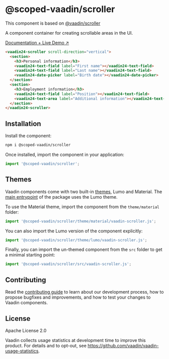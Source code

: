# @scoped-vaadin/scroller

This component is based on [@vaadin/scroller](https://www.npmjs.com/package/@vaadin/scroller)

A component container for creating scrollable areas in the UI.

[Documentation + Live Demo ↗](https://vaadin.com/docs/latest/components/scroller)

```html
<vaadin24-scroller scroll-direction="vertical">
  <section>
    <h3>Personal information</h3>
    <vaadin24-text-field label="First name"></vaadin24-text-field>
    <vaadin24-text-field label="Last name"></vaadin24-text-field>
    <vaadin24-date-picker label="Birth date"></vaadin24-date-picker>
  </section>
  <section>
    <h3>Employment information</h3>
    <vaadin24-text-field label="Position"></vaadin24-text-field>
    <vaadin24-text-area label="Additional information"></vaadin24-text-area>
  </section>
</vaadin24-scroller>
```

## Installation

Install the component:

```sh
npm i @scoped-vaadin/scroller
```

Once installed, import the component in your application:

```js
import '@scoped-vaadin/scroller';
```

## Themes

Vaadin components come with two built-in [themes](https://vaadin.com/docs/latest/styling), Lumo and Material.
The [main entrypoint](https://github.com/vaadin/web-components/blob/main/packages/scroller/vaadin-scroller.js) of the package uses the Lumo theme.

To use the Material theme, import the component from the `theme/material` folder:

```js
import '@scoped-vaadin/scroller/theme/material/vaadin-scroller.js';
```

You can also import the Lumo version of the component explicitly:

```js
import '@scoped-vaadin/scroller/theme/lumo/vaadin-scroller.js';
```

Finally, you can import the un-themed component from the `src` folder to get a minimal starting point:

```js
import '@scoped-vaadin/scroller/src/vaadin-scroller.js';
```

## Contributing

Read the [contributing guide](https://vaadin.com/docs/latest/contributing/overview) to learn about our development process, how to propose bugfixes and improvements, and how to test your changes to Vaadin components.

## License

Apache License 2.0

Vaadin collects usage statistics at development time to improve this product.
For details and to opt-out, see https://github.com/vaadin/vaadin-usage-statistics.
